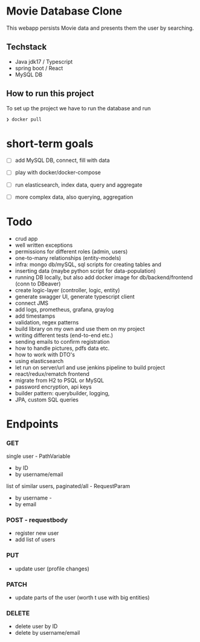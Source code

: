 
# Movie Database Clone

This webapp persists Movie data and presents them the user by searching.

## Techstack
- Java jdk17 / Typescript
- spring boot / React
- MySQL DB

## How to run this project

To set up the project we have to run the database and run 

```bash
❯ docker pull 


```

# short-term goals
- [ ] add MySQL DB, connect, fill with data
- [ ] play with docker/docker-compose
- [ ] run elasticsearch, index data, query and aggregate
- [ ] more complex data, also querying, aggregation


# Todo
- crud app
- well written exceptions
- permissions for different roles (admin, users)
- one-to-many relationships (entity-models)
- infra: mongo db/mySQL, sql scripts for creating tables and 
- inserting data (maybe python script for data-population)
- running DB locally, but also add docker image for db/backend/frontend (conn to DBeaver)
- create logic-layer (controller, logic, entity)
- generate swagger UI, generate typescript client
- connect JMS
- add logs, prometheus, grafana, graylog
- add timestamps
- validation, regex patterns
- build library on my own and use them on my project
- writing different tests (end-to-end etc.)
- sending emails to confirm registration
- how to handle pictures, pdfs data etc.
- how to work with DTO's
- using elasticsearch
- let run on server/url and use jenkins pipeline to build project
- react/redux/rematch frontend
- migrate from H2 to PSQL or MySQL
- password encryption, api keys
- builder pattern: querybuilder, logging,
- JPA, custom SQL queries

# Endpoints

### GET
single user - PathVariable
- by ID
- by username/email

list of similar users, paginated/all - RequestParam
- by username - 
- by email

### POST - requestbody
- register new user
- add list of users

### PUT
- update user (profile changes)

### PATCH
- update parts of the user (worth t use with big entities)

### DELETE
- delete user by ID
- delete by username/email

